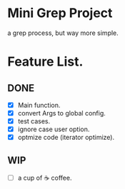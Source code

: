 # Mini Grep Project

a grep process, but way more simple.

# Feature List.

## DONE

- [x] Main function.
- [x] convert Args to global config.
- [x] test cases.
- [x] ignore case user option.
- [x] optmize code (iterator optimize).

## WIP

- [ ] a cup of ☕️ coffee.